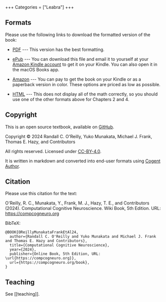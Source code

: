 +++
Categories = ["Leabra"]
+++

## Formats

Please use the following links to download the formatted version of the book:

* [PDF](https://github.com/CompCogNeuro/book/releases/latest/download/ccnbook_ed5.pdf) --- This version has the best formatting.

* [ePub](https://github.com/CompCogNeuro/book/releases/latest/download/ccnbook_ed5.epub) --- You can download this file and email it to yourself at your [Amazon Kindle account](https://www.amazon.com/gp/sendtokindle/email) to get it on your Kindle. You can also open it in the macOS Books app.

* [Amazon](https://www.amazon.com/dp/B0DFWMZYWJ) --- You can pay to get the book on your Kindle or as a paperback version in color. These options are priced as low as possible.

* [HTML](https://github.com/CompCogNeuro/book/releases/latest/download/ccnbook_ed5.html) --- This does not display all of the math correctly, so you should use one of the other formats above for Chapters 2 and 4.

## Copyright

This is an open source textbook, available on [GitHub](https://github.com/CompCogNeuro/book).

Copyright © 2024 Randall C. O'Reilly, Yuko Munakata, Michael J. Frank, Thomas E. Hazy, and Contributors

All rights reserved. Licensed under [CC-BY-4.0](https://github.com/CompCogNeuro/book/blob/main/LICENSE).

It is written in markdown and converted into end-user formats using [Cogent Author](https://github.com/cogentcore/cogent/tree/main/author).

## Citation

Please use this citation for the text:

O'Reilly, R. C., Munakata, Y., Frank, M. J., Hazy, T. E., and Contributors (2024). Computational Cognitive Neuroscience. Wiki Book, 5th Edition. URL: https://compcogneuro.org

BibTeX:

```
@BOOK{OReillyMunakataFrankEtAl24,
  author={Randall C. O'Reilly and Yuko Munakata and Michael J. Frank and Thomas E. Hazy and Contributors},
  title={Computational Cognitive Neuroscience},
  year={2024},
  publisher={Online Book, 5th Edition, URL: \url{https://compcogneuro.org}},
  url={https://compcogneuro.org/book},
}
```

## Teaching

See [[teaching]].
